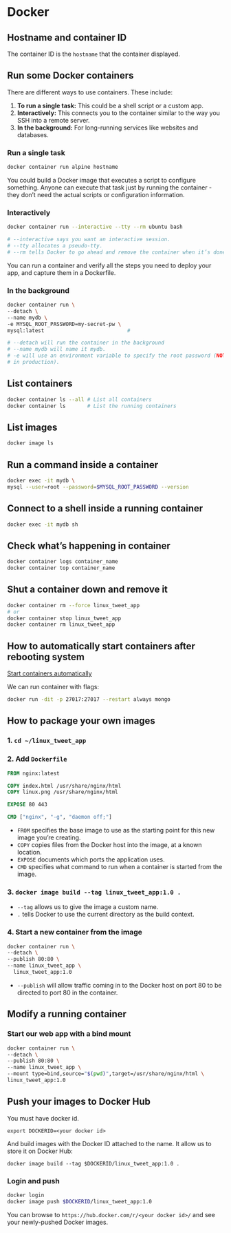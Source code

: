 # Docker

## Hostname and container ID

The container ID is the `hostname` that the container displayed.

## Run some Docker containers

There are different ways to use containers. These include:

1. **To run a single task:** This could be a shell script or a custom app.
2. **Interactively:** This connects you to the container similar to the way you SSH into a remote server.
3. **In the background:** For long-running services like websites and databases.

### Run a single task

```sh
docker container run alpine hostname
```

You could build a Docker image that executes a script to configure something. Anyone can execute
that task just by running the container - they don’t need the actual scripts or configuration information.

### Interactively

```sh
docker container run --interactive --tty --rm ubuntu bash

# --interactive says you want an interactive session.
# --tty allocates a pseudo-tty.
# --rm tells Docker to go ahead and remove the container when it’s done executing.
```

You can run a container and verify all the steps you need to deploy your app, and capture them in a Dockerfile.

### In the background

```sh
docker container run \
--detach \
--name mydb \
-e MYSQL_ROOT_PASSWORD=my-secret-pw \
mysql:latest                           #

# --detach will run the container in the background
# --name mydb will name it mydb.
# -e will use an environment variable to specify the root password (NOTE: This should never be done
# in production).
```

## List containers

```sh
docker container ls --all # List all containers
docker container ls       # List the running containers
```

## List images

```sh
docker image ls
```

## Run a command inside a container

```sh
docker exec -it mydb \
mysql --user=root --password=$MYSQL_ROOT_PASSWORD --version
```

## Connect to a shell inside a running container

```sh
docker exec -it mydb sh
```

## Check what’s happening in container

```sh
docker container logs container_name
docker container top container_name
```

## Shut a container down and remove it

```sh
docker container rm --force linux_tweet_app
# or
docker container stop linux_tweet_app
docker container rm linux_tweet_app
```

## How to automatically start containers after rebooting system

[Start containers automatically](https://docs.docker.com/config/containers/start-containers-automatically/)

We can run container with flags:

```sh
docker run -dit -p 27017:27017 --restart always mongo
```

## How to package your own images

### 1. `cd ~/linux_tweet_app`

### 2. Add `Dockerfile`

```dockerfile
FROM nginx:latest

COPY index.html /usr/share/nginx/html
COPY linux.png /usr/share/nginx/html

EXPOSE 80 443

CMD ["nginx", "-g", "daemon off;"]
```

- `FROM` specifies the base image to use as the starting point for this new image you’re creating.
- `COPY` copies files from the Docker host into the image, at a known location.
- `EXPOSE` documents which ports the application uses.
- `CMD` specifies what command to run when a container is started from the image.

### 3. `docker image build --tag linux_tweet_app:1.0 .`

- `--tag` allows us to give the image a custom name.
- `.` tells Docker to use the current directory as the build context.

### 4. Start a new container from the image

```sh
docker container run \
--detach \
--publish 80:80 \
--name linux_tweet_app \
  linux_tweet_app:1.0
```

- `--publish` will allow traffic coming in to the Docker host on port 80 to be directed to port 80
in the container.

## Modify a running container

### Start our web app with a bind mount

```sh
docker container run \
--detach \
--publish 80:80 \
--name linux_tweet_app \
--mount type=bind,source="$(pwd)",target=/usr/share/nginx/html \
linux_tweet_app:1.0
```

## Push your images to Docker Hub

You must have docker id.

`export DOCKERID=<your docker id>`

And build images with the Docker ID attached to the name. It allow us to store it on Docker Hub:

`docker image build --tag $DOCKERID/linux_tweet_app:1.0 .`

### Login and push

```sh
docker login
docker image push $DOCKERID/linux_tweet_app:1.0
```

You can browse to `https://hub.docker.com/r/<your docker id>/` and see your newly-pushed Docker images.
